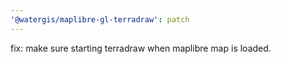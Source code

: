 ```yaml
---
'@watergis/maplibre-gl-terradraw': patch
---
```


fix: make sure starting terradraw when maplibre map is loaded.
